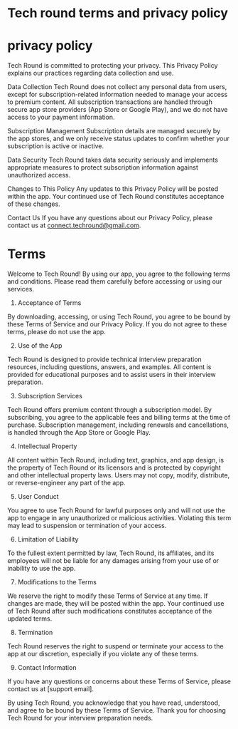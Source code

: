 # Tech round terms and privacy policy

# privacy policy
Tech Round is committed to protecting your privacy. This Privacy Policy explains our practices regarding data collection and use.

Data Collection
Tech Round does not collect any personal data from users, except for subscription-related information needed to manage your access to premium content. All subscription transactions are handled through secure app store providers (App Store or Google Play), and we do not have access to your payment information.

Subscription Management
Subscription details are managed securely by the app stores, and we only receive status updates to confirm whether your subscription is active or inactive.

Data Security
Tech Round takes data security seriously and implements appropriate measures to protect subscription information against unauthorized access.

Changes to This Policy
Any updates to this Privacy Policy will be posted within the app. Your continued use of Tech Round constitutes acceptance of these changes.

Contact Us
If you have any questions about our Privacy Policy, please contact us at connect.techround@gmail.com.


# Terms

Welcome to Tech Round! By using our app, you agree to the following terms and conditions. Please read them carefully before accessing or using our services.

1. Acceptance of Terms

By downloading, accessing, or using Tech Round, you agree to be bound by these Terms of Service and our Privacy Policy. If you do not agree to these terms, please do not use the app.

2. Use of the App

Tech Round is designed to provide technical interview preparation resources, including questions, answers, and examples. All content is provided for educational purposes and to assist users in their interview preparation.

3. Subscription Services

Tech Round offers premium content through a subscription model. By subscribing, you agree to the applicable fees and billing terms at the time of purchase. Subscription management, including renewals and cancellations, is handled through the App Store or Google Play.

4. Intellectual Property

All content within Tech Round, including text, graphics, and app design, is the property of Tech Round or its licensors and is protected by copyright and other intellectual property laws. Users may not copy, modify, distribute, or reverse-engineer any part of the app.

5. User Conduct

You agree to use Tech Round for lawful purposes only and will not use the app to engage in any unauthorized or malicious activities. Violating this term may lead to suspension or termination of your access.


6. Limitation of Liability

To the fullest extent permitted by law, Tech Round, its affiliates, and its employees will not be liable for any damages arising from your use of or inability to use the app.

7. Modifications to the Terms

We reserve the right to modify these Terms of Service at any time. If changes are made, they will be posted within the app. Your continued use of Tech Round after such modifications constitutes acceptance of the updated terms.

8. Termination

Tech Round reserves the right to suspend or terminate your access to the app at our discretion, especially if you violate any of these terms.

9. Contact Information

If you have any questions or concerns about these Terms of Service, please contact us at [support email].

By using Tech Round, you acknowledge that you have read, understood, and agree to be bound by these Terms of Service. Thank you for choosing Tech Round for your interview preparation needs.
